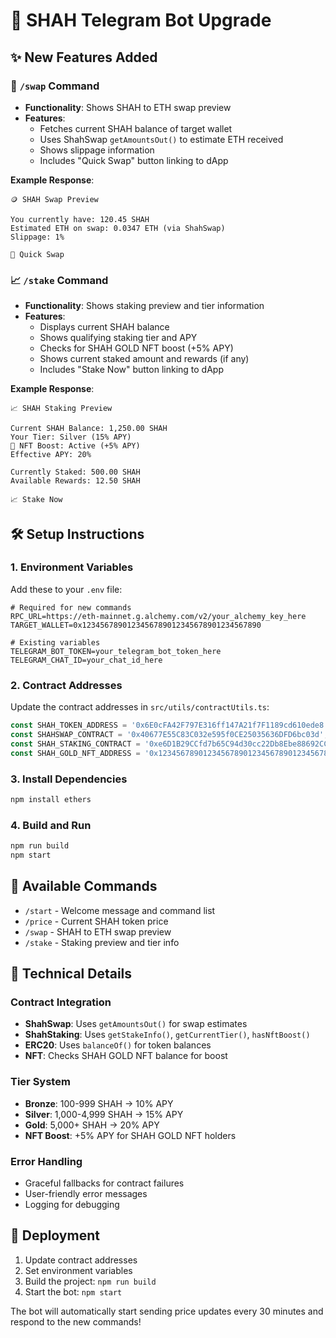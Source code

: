 # 🤖 SHAH Telegram Bot Upgrade

## ✨ New Features Added

### 🔄 `/swap` Command
- **Functionality**: Shows SHAH to ETH swap preview
- **Features**:
  - Fetches current SHAH balance of target wallet
  - Uses ShahSwap `getAmountsOut()` to estimate ETH received
  - Shows slippage information
  - Includes "Quick Swap" button linking to dApp

**Example Response**:
```
🪙 SHAH Swap Preview

You currently have: 120.45 SHAH
Estimated ETH on swap: 0.0347 ETH (via ShahSwap)
Slippage: 1%

🔁 Quick Swap
```

### 📈 `/stake` Command
- **Functionality**: Shows staking preview and tier information
- **Features**:
  - Displays current SHAH balance
  - Shows qualifying staking tier and APY
  - Checks for SHAH GOLD NFT boost (+5% APY)
  - Shows current staked amount and rewards (if any)
  - Includes "Stake Now" button linking to dApp

**Example Response**:
```
📈 SHAH Staking Preview

Current SHAH Balance: 1,250.00 SHAH
Your Tier: Silver (15% APY)
🎁 NFT Boost: Active (+5% APY)
Effective APY: 20%

Currently Staked: 500.00 SHAH
Available Rewards: 12.50 SHAH

📈 Stake Now
```

## 🛠 Setup Instructions

### 1. Environment Variables
Add these to your `.env` file:

```env
# Required for new commands
RPC_URL=https://eth-mainnet.g.alchemy.com/v2/your_alchemy_key_here
TARGET_WALLET=0x1234567890123456789012345678901234567890

# Existing variables
TELEGRAM_BOT_TOKEN=your_telegram_bot_token_here
TELEGRAM_CHAT_ID=your_chat_id_here
```

### 2. Contract Addresses
Update the contract addresses in `src/utils/contractUtils.ts`:

```typescript
const SHAH_TOKEN_ADDRESS = '0x6E0cFA42F797E316ff147A21f7F1189cd610ede8';
const SHAHSWAP_CONTRACT = '0x40677E55C83C032e595f0CE25035636DFD6bc03d';
const SHAH_STAKING_CONTRACT = '0xe6D1B29CCfd7b65C94d30cc22Db8Ebe88692CCC0';
const SHAH_GOLD_NFT_ADDRESS = '0x1234567890123456789012345678901234567890'; // Replace with actual NFT contract
```

### 3. Install Dependencies
```bash
npm install ethers
```

### 4. Build and Run
```bash
npm run build
npm start
```

## 🎯 Available Commands

- `/start` - Welcome message and command list
- `/price` - Current SHAH token price
- `/swap` - SHAH to ETH swap preview
- `/stake` - Staking preview and tier info

## 🔧 Technical Details

### Contract Integration
- **ShahSwap**: Uses `getAmountsOut()` for swap estimates
- **ShahStaking**: Uses `getStakeInfo()`, `getCurrentTier()`, `hasNftBoost()`
- **ERC20**: Uses `balanceOf()` for token balances
- **NFT**: Checks SHAH GOLD NFT balance for boost

### Tier System
- **Bronze**: 100-999 SHAH → 10% APY
- **Silver**: 1,000-4,999 SHAH → 15% APY  
- **Gold**: 5,000+ SHAH → 20% APY
- **NFT Boost**: +5% APY for SHAH GOLD NFT holders

### Error Handling
- Graceful fallbacks for contract failures
- User-friendly error messages
- Logging for debugging

## 🚀 Deployment

1. Update contract addresses
2. Set environment variables
3. Build the project: `npm run build`
4. Start the bot: `npm start`

The bot will automatically start sending price updates every 30 minutes and respond to the new commands! 